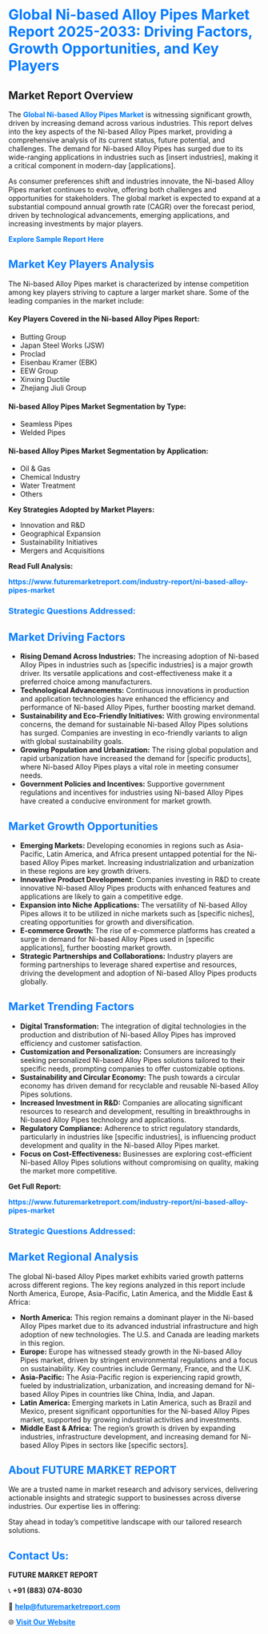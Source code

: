 <h1 style="color: #007BFF;">Global Ni-based Alloy Pipes Market Report 2025-2033: Driving Factors, Growth Opportunities, and Key Players</h1>

<section id="overview">
<h2>Market Report Overview</h2>
<p>The <a href="https://www.futuremarketreport.com/industry-report/ni-based-alloy-pipes-market" style="color: #007BFF; text-decoration: none;"><strong>Global Ni-based Alloy Pipes Market</strong></a> is witnessing significant growth, driven by increasing demand across various industries. This report delves into the key aspects of the Ni-based Alloy Pipes market, providing a comprehensive analysis of its current status, future potential, and challenges. The demand for Ni-based Alloy Pipes has surged due to its wide-ranging applications in industries such as [insert industries], making it a critical component in modern-day [applications].</p>
<p>As consumer preferences shift and industries innovate, the Ni-based Alloy Pipes market continues to evolve, offering both challenges and opportunities for stakeholders. The global market is expected to expand at a substantial compound annual growth rate (CAGR) over the forecast period, driven by technological advancements, emerging applications, and increasing investments by major players.</p>
</section>

<section id="overview">
<p><a href="https://www.futuremarketreport.com/request-sample/reportId=59187" style="color: #007BFF; text-decoration: none;"><strong>Explore Sample Report Here</strong></a></p>
</section>

<section id="key-players">
<h2 style="color: #007BFF;">Market Key Players Analysis</h2>
<p>The Ni-based Alloy Pipes market is characterized by intense competition among key players striving to capture a larger market share. Some of the leading companies in the market include:</p>
<h4>Key Players Covered in the Ni-based Alloy Pipes Report:</h4>
<ul><li>Butting Group</li><li>Japan Steel Works (JSW)</li><li>Proclad</li><li>Eisenbau Kramer (EBK)</li><li>EEW Group</li><li>Xinxing Ductile</li><li>Zhejiang Jiuli Group</li></ul>
<h4>Ni-based Alloy Pipes Market Segmentation by Type:</h4>
<ul><li>Seamless Pipes</li><li>Welded Pipes</li></ul>

<h4>Ni-based Alloy Pipes Market Segmentation by Application:</h4>
<ul><li>Oil &amp; Gas</li><li>Chemical Industry</li><li>Water Treatment</li><li>Others</li></ul>
<p><strong>Key Strategies Adopted by Market Players:</strong></p>
<ul>
<li>Innovation and R&D</li>
<li>Geographical Expansion</li>
<li>Sustainability Initiatives</li>
<li>Mergers and Acquisitions</li>
</ul>
</section>

<section>
<p><strong>Read Full Analysis: </strong></p><a href="https://www.futuremarketreport.com/industry-report/ni-based-alloy-pipes-market" style="color: #007BFF; text-decoration: none;"><strong>https://www.futuremarketreport.com/industry-report/ni-based-alloy-pipes-market</strong></a>
<h3 style="color: #007BFF;">Strategic Questions Addressed:</h3>
</section>

<section id="driving-factors">
<h2 style="color: #007BFF;">Market Driving Factors</h2>
<ul>
<li><strong>Rising Demand Across Industries:</strong> The increasing adoption of Ni-based Alloy Pipes in industries such as [specific industries] is a major growth driver. Its versatile applications and cost-effectiveness make it a preferred choice among manufacturers.</li>
<li><strong>Technological Advancements:</strong> Continuous innovations in production and application technologies have enhanced the efficiency and performance of Ni-based Alloy Pipes, further boosting market demand.</li>
<li><strong>Sustainability and Eco-Friendly Initiatives:</strong> With growing environmental concerns, the demand for sustainable Ni-based Alloy Pipes solutions has surged. Companies are investing in eco-friendly variants to align with global sustainability goals.</li>
<li><strong>Growing Population and Urbanization:</strong> The rising global population and rapid urbanization have increased the demand for [specific products], where Ni-based Alloy Pipes plays a vital role in meeting consumer needs.</li>
<li><strong>Government Policies and Incentives:</strong> Supportive government regulations and incentives for industries using Ni-based Alloy Pipes have created a conducive environment for market growth.</li>
</ul>
</section>

<section id="growth-opportunities">
<h2 style="color: #007BFF;">Market Growth Opportunities</h2>
<ul>
<li><strong>Emerging Markets:</strong> Developing economies in regions such as Asia-Pacific, Latin America, and Africa present untapped potential for the Ni-based Alloy Pipes market. Increasing industrialization and urbanization in these regions are key growth drivers.</li>
<li><strong>Innovative Product Development:</strong> Companies investing in R&D to create innovative Ni-based Alloy Pipes products with enhanced features and applications are likely to gain a competitive edge.</li>
<li><strong>Expansion into Niche Applications:</strong> The versatility of Ni-based Alloy Pipes allows it to be utilized in niche markets such as [specific niches], creating opportunities for growth and diversification.</li>
<li><strong>E-commerce Growth:</strong> The rise of e-commerce platforms has created a surge in demand for Ni-based Alloy Pipes used in [specific applications], further boosting market growth.</li>
<li><strong>Strategic Partnerships and Collaborations:</strong> Industry players are forming partnerships to leverage shared expertise and resources, driving the development and adoption of Ni-based Alloy Pipes products globally.</li>
</ul>
</section>

<section id="trending-factors">
<h2 style="color: #007BFF;">Market Trending Factors</h2>
<ul>
<li><strong>Digital Transformation:</strong> The integration of digital technologies in the production and distribution of Ni-based Alloy Pipes has improved efficiency and customer satisfaction.</li>
<li><strong>Customization and Personalization:</strong> Consumers are increasingly seeking personalized Ni-based Alloy Pipes solutions tailored to their specific needs, prompting companies to offer customizable options.</li>
<li><strong>Sustainability and Circular Economy:</strong> The push towards a circular economy has driven demand for recyclable and reusable Ni-based Alloy Pipes solutions.</li>
<li><strong>Increased Investment in R&D:</strong> Companies are allocating significant resources to research and development, resulting in breakthroughs in Ni-based Alloy Pipes technology and applications.</li>
<li><strong>Regulatory Compliance:</strong> Adherence to strict regulatory standards, particularly in industries like [specific industries], is influencing product development and quality in the Ni-based Alloy Pipes market.</li>
<li><strong>Focus on Cost-Effectiveness:</strong> Businesses are exploring cost-efficient Ni-based Alloy Pipes solutions without compromising on quality, making the market more competitive.</li>
</ul>
</section>

<section>
<p><strong>Get Full Report: </strong></p><a href="https://www.futuremarketreport.com/industry-report/ni-based-alloy-pipes-market" style="color: #007BFF; text-decoration: none;"><strong>https://www.futuremarketreport.com/industry-report/ni-based-alloy-pipes-market</strong></a>
<h3 style="color: #007BFF;">Strategic Questions Addressed:</h3>
</section>


<section id="regional-analysis">
<h2 style="color: #007BFF;">Market Regional Analysis</h2>
<p>The global Ni-based Alloy Pipes market exhibits varied growth patterns across different regions. The key regions analyzed in this report include North America, Europe, Asia-Pacific, Latin America, and the Middle East & Africa:</p>
<ul>
<li><strong>North America:</strong> This region remains a dominant player in the Ni-based Alloy Pipes market due to its advanced industrial infrastructure and high adoption of new technologies. The U.S. and Canada are leading markets in this region.</li>
<li><strong>Europe:</strong> Europe has witnessed steady growth in the Ni-based Alloy Pipes market, driven by stringent environmental regulations and a focus on sustainability. Key countries include Germany, France, and the U.K.</li>
<li><strong>Asia-Pacific:</strong> The Asia-Pacific region is experiencing rapid growth, fueled by industrialization, urbanization, and increasing demand for Ni-based Alloy Pipes in countries like China, India, and Japan.</li>
<li><strong>Latin America:</strong> Emerging markets in Latin America, such as Brazil and Mexico, present significant opportunities for the Ni-based Alloy Pipes market, supported by growing industrial activities and investments.</li>
<li><strong>Middle East & Africa:</strong> The region’s growth is driven by expanding industries, infrastructure development, and increasing demand for Ni-based Alloy Pipes in sectors like [specific sectors].</li>
</ul>
</section>

<footer>
<h2 style="color: #007BFF;">About FUTURE MARKET REPORT</h2>
<p>We are a trusted name in market research and advisory services, delivering actionable insights and strategic support to businesses across diverse industries. Our expertise lies in offering:</p>

<p>Stay ahead in today’s competitive landscape with our tailored research solutions.</p>

<h2 style="color: #007BFF;">Contact Us:</h2>
<p><strong>FUTURE MARKET REPORT</strong></p>
<p>📞 <strong>+91 (883) 074-8030</strong></p>
<p>📧 <strong><a href="mailto:help@futuremarketreport.com" style="color: #007BFF;">help@futuremarketreport.com</a></strong></p>
<p>🌐 <strong><a href="https://www.futuremarketreport.com/" style="color: #007BFF;">Visit Our Website</a></strong></p>
</footer>